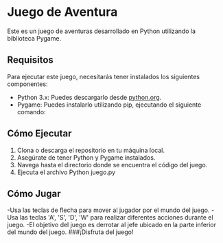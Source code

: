 # Juego de Aventura

Este es un juego de aventuras desarrollado en Python utilizando la biblioteca Pygame.

## Requisitos

Para ejecutar este juego, necesitarás tener instalados los siguientes componentes:

- Python 3.x: Puedes descargarlo desde [python.org](https://www.python.org/).
- Pygame: Puedes instalarlo utilizando pip, ejecutando el siguiente comando:


## Cómo Ejecutar
1. Clona o descarga el repositorio en tu máquina local.
2. Asegúrate de tener Python y Pygame instalados.
3. Navega hasta el directorio donde se encuentra el código del juego.
4. Ejecuta el archivo Python juego.py 

   
## Cómo Jugar
-Usa las teclas de flecha para mover al jugador por el mundo del juego.
-Usa las teclas 'A', 'S', 'D', 'W' para realizar diferentes acciones durante el juego.
-El objetivo del juego es derrotar al jefe ubicado en la parte inferior del mundo del juego.
###¡Disfruta del juego!
